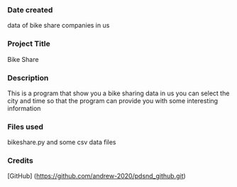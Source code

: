 ### Date created
data of bike share companies in us

### Project Title
Bike Share

### Description
This is a program that show you a bike sharing data in us
you can select the city and time so that the program can provide you with some interesting information
### Files used
bikeshare.py
and some csv data files

### Credits
[GitHub] (https://github.com/andrew-2020/pdsnd_github.git)

